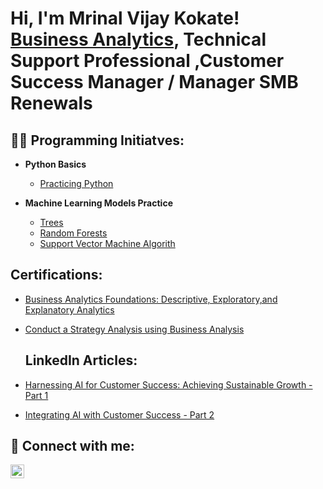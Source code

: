 <h1>Hi, I'm Mrinal Vijay Kokate! <br/><a href="[https://github.com/mrinalkokate]">Business Analytics</a>, <a href="https://www.linkedin.com/in/mrinalkokate/">  </a>Technical Support Professional  </a>,</a>Customer Success Manager / Manager SMB Renewals </a>

<h2>👨‍💻 Programming Initiatves:</h2>

- <b>Python Basics</b>
  - [Practicing Python](https://github.com/mrinalkokate/PythonExercises)

- <b>Machine Learning Models Practice</b>
  - [Trees]()
  - [Random Forests]()
  - [Support Vector Machine Algorith]()

<h2> Certifications:</h2>

- [Business Analytics Foundations: Descriptive, Exploratory,and Explanatory Analytics](https://www.linkedin.com/learning/certificates/dea4d2b24aef3cea70640261401205183fdea6aa864f5241bf137d952a7e13d3)
- [Conduct a Strategy Analysis using Business Analysis](https://www.udemy.com/certificate/UC-96433988-7cbb-4bb6-b0ca-e112bdb0831a/)

  <h2> LinkedIn Articles:</h2>

- [Harnessing AI for Customer Success: Achieving Sustainable Growth - Part 1](https://www.linkedin.com/pulse/harnessing-ai-customer-success-achieving-sustainable-growth-kokate-hl5vf/?trackingId=15qwdA%2B%2BTV2Q5YZwbxWJ0g%3D%3D)
- [Integrating AI with Customer Success - Part 2](https://www.linkedin.com/pulse/integrating-ai-customer-success-part-2-mrinal-vijay-kokate-pootf/?trackingId=QvD0sEm9Qc2GmJu0AS6w6g%3D%3D)

<h2> 🤳 Connect with me:</h2>

[<img align="left" alt="mrinalkokate | LinkedIn" width="22px" src="https://cdn.jsdelivr.net/npm/simple-icons@v3/icons/linkedin.svg" />][linkedin]


[linkedin]: [https://www.linkedin.com/in/mrinalkokate/]




